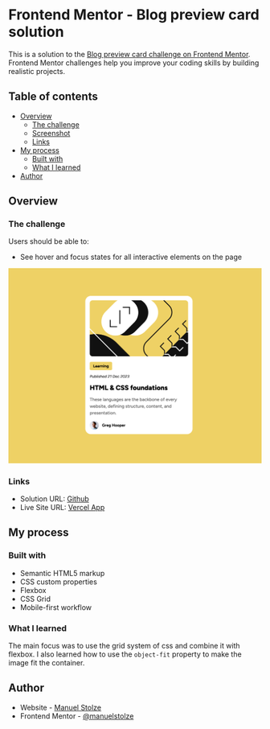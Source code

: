 # Frontend Mentor - Blog preview card solution

This is a solution to the [Blog preview card challenge on Frontend Mentor](https://www.frontendmentor.io/challenges/blog-preview-card-ckPaj01IcS). Frontend Mentor challenges help you improve your coding skills by building realistic projects. 

## Table of contents

- [Overview](#overview)
  - [The challenge](#the-challenge)
  - [Screenshot](#screenshot)
  - [Links](#links)
- [My process](#my-process)
  - [Built with](#built-with)
  - [What I learned](#what-i-learned)
- [Author](#author)

## Overview

### The challenge

Users should be able to:

- See hover and focus states for all interactive elements on the page

![](./docs/img/blog-preview-card-screenshot.png)

### Links

- Solution URL: [Github](https://github.com/manuelstolze/blog-preview-card)
- Live Site URL: [Vercel App](https://blog-preview-card-jet-chi.vercel.app/)

## My process

### Built with

- Semantic HTML5 markup
- CSS custom properties
- Flexbox
- CSS Grid
- Mobile-first workflow

### What I learned

The main focus was to use the grid system of css and combine it with flexbox. I also learned how to use the `object-fit` property to make the image fit the container.

## Author

- Website - [Manuel Stolze](https://github.com/manuelstolze)
- Frontend Mentor - [@manuelstolze](https://www.frontendmentor.io/profile/manuelstolze)
